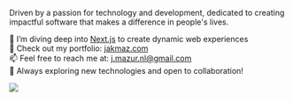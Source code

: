 Driven by a passion for technology and development, dedicated to creating impactful software that makes a difference in people's lives.

🌱 I’m diving deep into [Next.js](https://nextjs.org/) to create dynamic web experiences<br>
🎨 Check out my portfolio: [jakmaz.com](https://jakmaz.com)<br>
📫 Feel free to reach me at: j.mazur.nl@gmail.com<br>
🚀 Always exploring new technologies and open to collaboration!

[![](https://visitcount.itsvg.in/api?id=jakmaz&icon=0&color=0)](https://visitcount.itsvg.in)
<!-- Proudly created with GPRM ( https://gprm.itsvg.in ) -->
